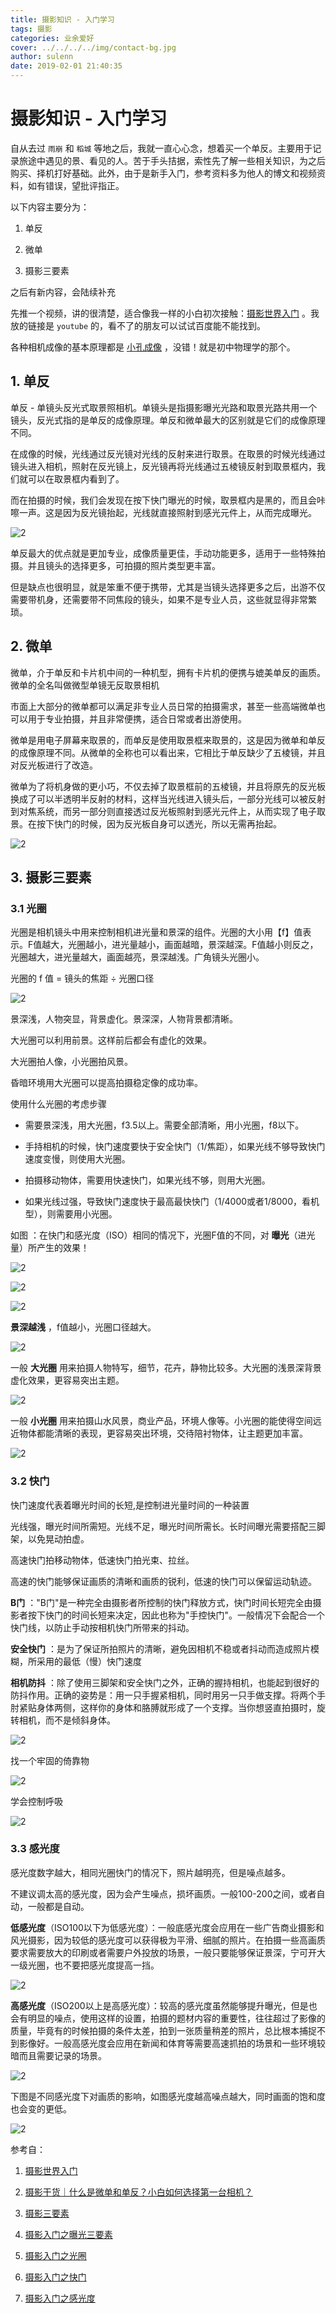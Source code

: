```yaml
---
title: 摄影知识 - 入门学习
tags: 摄影
categories: 业余爱好
cover: ../../../../img/contact-bg.jpg
author: sulenn
date: 2019-02-01 21:40:35
---
```


# 摄影知识 - 入门学习

自从去过 `雨崩` 和 `稻城` 等地之后，我就一直心心念，想着买一个单反。主要用于记录旅途中遇见的景、看见的人。苦于手头拮据，索性先了解一些相关知识，为之后购买、择机打好基础。此外，由于是新手入门，参考资料多为他人的博文和视频资料，如有错误，望批评指正。

以下内容主要分为：

1. 单反

2. 微单

3. 摄影三要素

之后有新内容，会陆续补充

先推一个视频，讲的很清楚，适合像我一样的小白初次接触：[摄影世界入门](https://www.youtube.com/watch?v=XL8202-rv5o&t=452s) 。我放的链接是 `youtube` 的，看不了的朋友可以试试百度能不能找到。

各种相机成像的基本原理都是 [小孔成像](https://baike.baidu.com/item/%E5%B0%8F%E5%AD%94%E6%88%90%E5%83%8F) ，没错！就是初中物理学的那个。

## 1. 单反

单反 - 单镜头反光式取景照相机。单镜头是指摄影曝光光路和取景光路共用一个镜头，反光式指的是单反的成像原理。单反和微单最大的区别就是它们的成像原理不同。

在成像的时候，光线通过反光镜对光线的反射来进行取景。在取景的时候光线通过镜头进入相机，照射在反光镜上，反光镜再将光线通过五棱镜反射到取景框内，我们就可以在取景框内看到了。

而在拍摄的时候，我们会发现在按下快门曝光的时候，取景框内是黑的，而且会咔嚓一声。这是因为反光镜抬起，光线就直接照射到感光元件上，从而完成曝光。

![2](https://upload-images.jianshu.io/upload_images/1951969-d24115cba2b1f1a7.jpg?imageMogr2/auto-orient/strip%7CimageView2/2/w/554/format/webp)

单反最大的优点就是更加专业，成像质量更佳，手动功能更多，适用于一些特殊拍摄。并且镜头的选择更多，可拍摄的照片类型更丰富。

但是缺点也很明显，就是笨重不便于携带，尤其是当镜头选择更多之后，出游不仅需要带机身，还需要带不同焦段的镜头，如果不是专业人员，这些就显得非常繁琐。

## 2. 微单

微单，介于单反和卡片机中间的一种机型，拥有卡片机的便携与媲美单反的画质。微单的全名叫做微型单镜无反取景相机

市面上大部分的微单都可以满足非专业人员日常的拍摄需求，甚至一些高端微单也可以用于专业拍摄，并且非常便携，适合日常或者出游使用。

微单是用电子屏幕来取景的，而单反是使用取景框来取景的，这是因为微单和单反的成像原理不同。从微单的全称也可以看出来，它相比于单反缺少了五棱镜，并且对反光板进行了改造。

微单为了将机身做的更小巧，不仅去掉了取景框前的五棱镜，并且将原先的反光板换成了可以半透明半反射的材料，这样当光线进入镜头后，一部分光线可以被反射到对焦系统，而另一部分则直接透过反光板照射到感光元件上，从而实现了电子取景。在按下快门的时候，因为反光板自身可以透光，所以无需再抬起。

![2](https://upload-images.jianshu.io/upload_images/1951969-0305764dbe6048ff.jpg?imageMogr2/auto-orient/strip%7CimageView2/2/w/243/format/webp)

## 3. 摄影三要素

### 3.1 光圈

光圈是相机镜头中用来控制相机进光量和景深的组件。光圈的大小用【f】值表示。F值越大，光圈越小，进光量越小，画面越暗，景深越深。F值越小则反之，光圈越大，进光量越大，画面越亮，景深越浅。广角镜头光圈小。

光圈的 f 值 = 镜头的焦距 ÷ 光圈口径

![2](http://geekfaner.com/photo/images/1.png)

景深浅，人物突显，背景虚化。景深深，人物背景都清晰。

大光圈可以利用前景。这样前后都会有虚化的效果。

大光圈拍人像，小光圈拍风景。

昏暗环境用大光圈可以提高拍摄稳定像的成功率。

使用什么光圈的考虑步骤

- 需要景深浅，用大光圈，f3.5以上。需要全部清晰，用小光圈，f8以下。

- 手持相机的时候，快门速度要快于安全快门（1/焦距），如果光线不够导致快门速度变慢，则使用大光圈。

- 拍摄移动物体，需要用快速快门，如果光线不够，则用大光圈。

- 如果光线过强，导致快门速度快于最高最快快门（1/4000或者1/8000，看机型），则需要用小光圈。

如图 ：在快门和感光度（ISO）相同的情况下，光圈F值的不同，对 **曝光**（进光量）所产生的效果！

![2](https://pic3.zhimg.com/80/v2-6bb7e58ad26ed19d8dc524b77152587a_hd.jpg)

![2](https://pic1.zhimg.com/80/v2-212428b9d895492ac370bce725e0b4cc_hd.jpg)

![2](https://pic2.zhimg.com/80/v2-47de9f46d9db4933b24b48ab67ba8295_hd.jpg)

**景深越浅** ，f值越小，光圈口径越大。

![2](https://pic3.zhimg.com/80/v2-98bec5b1a8ddbe390c06ae92328907aa_hd.jpg)

一般 **大光圈** 用来拍摄人物特写，细节，花卉，静物比较多。大光圈的浅景深背景虚化效果，更容易突出主题。

![2](https://pic1.zhimg.com/80/v2-1d909429a6ca8eaeac437fcf99fe7e08_hd.png)

一般 **小光圈** 用来拍摄山水风景，商业产品，环境人像等。小光圈的能使得空间远近物体都能清晰的表现，更容易突出环境，交待陪衬物体，让主题更加丰富。

![2](https://pic3.zhimg.com/80/v2-6a82972f14c35bf4962cba5b3fbb92e2_hd.png)

### 3.2 快门

快门速度代表着曝光时间的长短,是控制进光量时间的一种装置

光线强，曝光时间所需短。光线不足，曝光时间所需长。长时间曝光需要搭配三脚架，以免晃动拍虚。

高速快门拍移动物体，低速快门拍光束、拉丝。

高速的快门能够保证画质的清晰和画质的锐利，低速的快门可以保留运动轨迹。

**B门** ："B门"是一种完全由摄影者所控制的快门释放方式，快门时间长短完全由摄影者按下快门的时间长短来决定，因此也称为"手控快门"。一般情况下会配合一个快门线，以防止手动按相机快门所带来的抖动。

**安全快门** ：是为了保证所拍照片的清晰，避免因相机不稳或者抖动而造成照片模糊，所采用的最低（慢）快门速度

**相机防抖** ：除了使用三脚架和安全快门之外，正确的握持相机，也能起到很好的防抖作用。正确的姿势是：用一只手握紧相机，同时用另一只手做支撑。将两个手肘紧贴身体两侧，这样你的身体和胳膊就形成了一个支撑。当你想竖直拍摄时，旋转相机，而不是倾斜身体。

![2](https://pic1.zhimg.com/80/v2-593f0d3c267926bbe7075194939aebe0_hd.png)

找一个牢固的倚靠物

![2](https://pic1.zhimg.com/80/v2-9161e1b06c8f1ca02ec45c8c789d2ef8_hd.png)

学会控制呼吸

![2](https://pic4.zhimg.com/80/v2-6eb886115cd5b16a7e904b997902f8f3_hd.png)

### 3.3 感光度

感光度数字越大，相同光圈快门的情况下，照片越明亮，但是噪点越多。

不建议调太高的感光度，因为会产生噪点，损坏画质。一般100-200之间，或者自动，一般都是自动。

**低感光度**（ISO100以下为低感光度）：一般底感光度会应用在一些广告商业摄影和风光摄影，因为较低的感光度可以获得极为平滑、细腻的照片。在拍摄一些高画质要求需要放大的印刷或者需要户外投放的场景，一般只要能够保证景深，宁可开大一级光圈，也不要把感光度提高一挡。

![2](https://pic3.zhimg.com/80/v2-d55cfd807b0870305bd5411474e9cf1a_hd.jpg)

**高感光度**（ISO200以上是高感光度）：较高的感光度虽然能够提升曝光，但是也会有明显的噪点，使用这样的设置，拍摄的题材内容的重要性，往往超过了影像的质量，毕竟有的时候拍摄的条件太差，拍到一张质量稍差的照片，总比根本捕捉不到影像好。一般高感光度会应用在新闻和体育等需要高速抓拍的场景和一些环境较暗而且需要记录的场景。

![2](https://pic2.zhimg.com/80/v2-7ffd42ad86b2c27e1fc532f2f8873af9_hd.jpg)

下图是不同感光度下对画质的影响，如图感光度越高噪点越大，同时画面的饱和度也会变的更低。

![2](https://pic3.zhimg.com/80/v2-48b0b659ac5d9e16c63670e89eeaec5a_hd.jpg   )

参考自：

1. [摄影世界入门](https://www.youtube.com/watch?v=XL8202-rv5o&t=452s)

2. [摄影干货｜什么是微单和单反？小白如何选择第一台相机？](https://www.jianshu.com/p/2111813f0321)

3. [摄影三要素](http://geekfaner.com/photo/blog1.html)

4. [摄影入门之曝光三要素](https://zhuanlan.zhihu.com/p/26309412)

5. [摄影入门之光圈](https://zhuanlan.zhihu.com/p/24076867)

6. [摄影入门之快门](https://zhuanlan.zhihu.com/p/25375932)

7. [摄影入门之感光度](https://zhuanlan.zhihu.com/p/25588177)